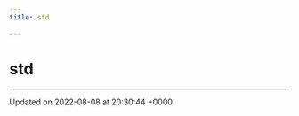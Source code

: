 ```yaml
---
title: std

---
```


# std








-------------------------------

Updated on 2022-08-08 at 20:30:44 +0000